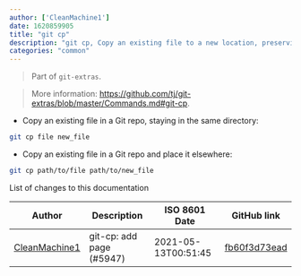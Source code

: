 ```yaml
---
author: ['CleanMachine1']
date: 1620859905
title: "git cp"
description: "git cp, Copy an existing file to a new location, preserving history."
categories: "common"
---
```

> Part of `git-extras`.

> More information: <https://github.com/tj/git-extras/blob/master/Commands.md#git-cp>.

- Copy an existing file in a Git repo, staying in the same directory:

```bash
git cp file new_file
```

- Copy an existing file in a Git repo and place it elsewhere:

```bash
git cp path/to/file path/to/new_file
```
List of changes to this documentation


Author | Description | ISO 8601 Date | GitHub link
------|-----|-----|-----
[CleanMachine1](mailto:78213164+CleanMachine1@users.noreply.github.com) | git-cp: add page (#5947) | 2021-05-13T00:51:45 | [fb60f3d73ead](https://github.com/tldr-pages/tldr/commit/fb60f3d73ead83a44f9e9b47096b8474650a29d2)

